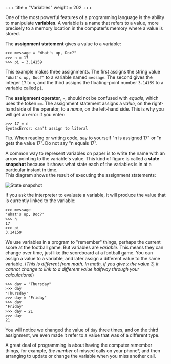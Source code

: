 +++
title = "Variables"
weight = 202
+++

One of the most powerful features of a programming language is the ability to
manipulate **variables**. A variable is a name that refers to a value, more precisely 
to a memory location in the computer's memory where a value is stored.

The **assignment statement** gives a value to a variable:

```
>>> message = "What's up, Doc?"
>>> n = 17
>>> pi = 3.14159
```

This example makes three assignments. The first assigns the string value ```"What's up, Doc?"``` to a variable named ```message```. The second gives the integer
```17``` to ```n```, and the third assigns the floating-point number ```3.14159``` to
a variable called ```pi```.

The **assignment operator**, ```=```, should not be confused with *equals*, which uses
the token ```==```.  The assignment statement assigns a *value*, on the
right-hand side of the operator, to a *name*, on the left-hand side.
This is why you will get an error if you enter:

```
>>> 17 = n
SyntaxError: can't assign to literal
```

Tip. When reading or writing code, say to yourself "n is assigned 17"
or "n gets the value 17".  Do not say "n equals 17".

A common way to represent variables on paper is to write the name with an arrow
pointing to the variable's value. This kind of figure is called a **state
snapshot** because it shows what state each of the variables is in at a particular
instant in time.  
This diagram shows the result of executing the assignment statements:

<img alt="State snapshot" src="/pythonbook/images/state.png" />

If you ask the interpreter to evaluate a variable, it will produce the value that is currently
linked to the variable:

```
>>> message
'What's up, Doc?'
>>> n
17
>>> pi
3.14159
```

We use variables in a program to "remember" things, perhaps the current score at the football game.
But variables are *variable*. This means they can change over time, just like the scoreboard at a football game.
You can assign a value to a variable, and later assign a different value to the same variable.
(*This is different from math. In math, if you give `x` the value 3, it
cannot change to link to a _different value _halfway_ through your_ calculations!*)

```
>>> day = "Thursday"
>>> day
'Thursday'
>>> day = "Friday"
>>> day
'Friday'
>>> day = 21
>>> day
21
```

You will notice we changed the value of ```day``` three times, and on the third assignment, we even
made it refer to a value that was of a different type.

A great deal of programming is about having the computer remember things, for example, _the number_ of missed calls on your phone*,
and then arranging to update or change the variable when you miss another call.
